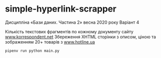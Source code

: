 # simple-hyperlink-scrapper

Дисципліна «Бази даних. Частина 2» весна 2020 року
Варіант 4

Кількість текстових фрагментів по кожному документу сайту www.korrespondent.net
Збереження XHTML сторінки з описом, ціною та зображенням 20+ товарів з www.hotline.ua

```
pipenv run python main.py
```
